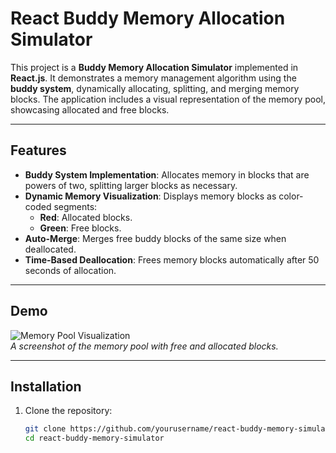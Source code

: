 # React Buddy Memory Allocation Simulator

This project is a **Buddy Memory Allocation Simulator** implemented in **React.js**. It demonstrates a memory management algorithm using the **buddy system**, dynamically allocating, splitting, and merging memory blocks. The application includes a visual representation of the memory pool, showcasing allocated and free blocks.

---

## Features

- **Buddy System Implementation**: Allocates memory in blocks that are powers of two, splitting larger blocks as necessary.
- **Dynamic Memory Visualization**: Displays memory blocks as color-coded segments:
  - **Red**: Allocated blocks.
  - **Green**: Free blocks.
- **Auto-Merge**: Merges free buddy blocks of the same size when deallocated.
- **Time-Based Deallocation**: Frees memory blocks automatically after 50 seconds of allocation.

---

## Demo

![Memory Pool Visualization](screenshot.png)  
*A screenshot of the memory pool with free and allocated blocks.*

---

## Installation

1. Clone the repository:
   ```bash
   git clone https://github.com/yourusername/react-buddy-memory-simulator.git
   cd react-buddy-memory-simulator
